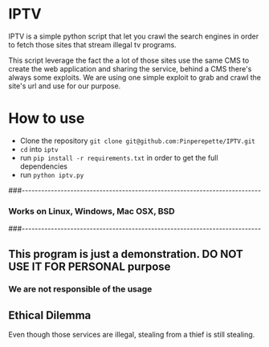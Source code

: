 # IPTV
IPTV is a simple python script that let you crawl the search engines
in order to fetch those sites that stream illegal tv programs.

This script leverage the fact the a lot of those sites use the same
CMS to create the web application and sharing the service, behind a CMS there's
always some exploits.
We are using one simple exploit to grab and crawl the site's url and use for our
purpose.

# How to use

* Clone the repository `git clone git@github.com:Pinperepette/IPTV.git`
* `cd` into `iptv`
* run `pip install -r requirements.txt` in order to get the full dependencies
* run `python iptv.py`

###--------------------------------------------------------------------------
###          Works on Linux, Windows, Mac OSX, BSD
###--------------------------------------------------------------------------

## This program is just a demonstration. DO NOT USE IT FOR PERSONAL purpose ##

### We are not responsible of the usage ###

## Ethical Dilemma

Even though those services are illegal, stealing from a thief is still stealing.
